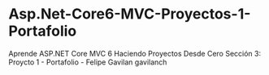 # Asp.Net-Core6-MVC-Proyectos-1-Portafolio
Aprende ASP.NET Core MVC 6 Haciendo Proyectos Desde Cero Sección 3: Proycto 1 - Portafolio - Felipe Gavilan gavilanch
